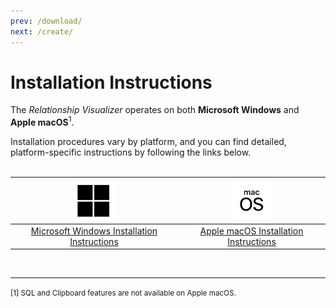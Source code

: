 ```yaml
---
prev: /download/
next: /create/
---
```


# Installation Instructions

The *Relationship Visualizer* operates on both **Microsoft Windows** and **Apple macOS**<sup>1</sup>. 

Installation procedures vary by platform, and you can find detailed, platform-specific instructions by following the links below.
<br/><br/>

| <center><a href="../install-win/"><img src="./winos.png" /></a></center> | <center><a href="../install-mac/"><img src="./macos.png"/></a></center> |
| ------------------- | ------------------------------- |
| <center>[Microsoft Windows Installation Instructions](../install-win/)</center> | <center>[Apple macOS Installation Instructions](../install-mac/)</center> |

<br/>
<hr/>
<small>[1] SQL and Clipboard features are not available on Apple macOS.</small>
